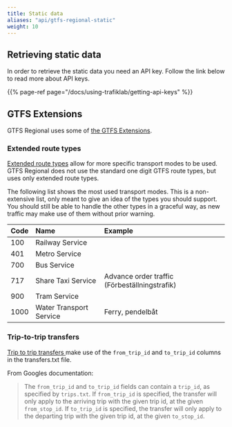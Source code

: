 ```yaml
---
title: Static data
aliases: "api/gtfs-regional-static"
weight: 10
---
```


## Retrieving static data

In order to retrieve the static data you need an API key. Follow the link below to read more about API keys.

{{% page-ref page="/docs/using-trafiklab/getting-api-keys" %}}

## GTFS Extensions

GTFS Regional uses some of [the GTFS Extensions](https://developers.google.com/transit/gtfs/reference/gtfs-extensions).

### Extended route types

[Extended route types](https://developers.google.com/transit/gtfs/reference/extended-route-types) allow for more
specific transport modes to be used. GTFS Regional does not use the standard one digit GTFS route types, but uses only
extended route types.

The following list shows the most used transport modes. This is a non-extensive list, only meant to give an idea of the
types you should support. You should still be able to handle the other types in a graceful way, as new traffic may make
use of them without prior warning.

| Code | Name | Example |
| :--- | :--- | :--- |
| 100 | Railway Service |  |
| 401 | Metro Service |  |
| 700 | Bus Service |  |
| 717 | Share Taxi Service | Advance order traffic (Förbeställningstrafik) |
| 900 | Tram Service |  |
| 1000 | Water Transport Service | Ferry, pendelbåt |

### Trip-to-trip transfers

[Trip to trip transfers ](https://developers.google.com/transit/gtfs/reference/gtfs-extensions#TripToTripTransfers)make
use of the `from_trip_id`  and `to_trip_id` columns in the transfers.txt file.

From Googles documentation:

> The `from_trip_id` and `to_trip_id` fields can contain a `trip_id`, as specified by `trips.txt`. If `from_trip_id` is specified, the transfer will only apply to the arriving trip with the given trip id, at the given `from_stop_id`. If `to_trip_id` is specified, the transfer will only apply to the departing trip with the given trip id, at the given `to_stop_id`.

